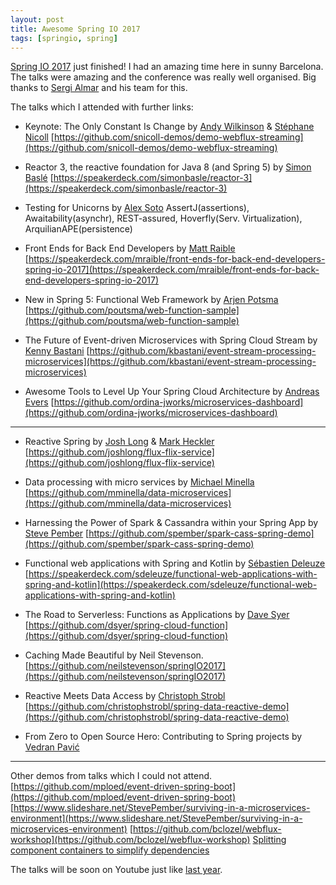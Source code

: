```yaml
---
layout: post
title: Awesome Spring IO 2017
tags: [springio, spring]
---
```


[Spring IO 2017](http://2017.springio.net) just finished! I had an amazing time here in sunny Barcelona. The talks were amazing and the conference was really well organised. Big thanks to [Sergi Almar](https://twitter.com/sergialmar) and his team for this.
 
The talks which I attended with further links:

* Keynote: The Only Constant Is Change by [Andy Wilkinson](https://twitter.com/ankinson) & [Stéphane Nicoll](https://twitter.com/snicoll)
  [https://github.com/snicoll-demos/demo-webflux-streaming](https://github.com/snicoll-demos/demo-webflux-streaming)
  
* Reactor 3, the reactive foundation for Java 8 (and Spring 5) by [Simon Baslé](https://twitter.com/simonbasle)
  [https://speakerdeck.com/simonbasle/reactor-3](https://speakerdeck.com/simonbasle/reactor-3)
  
* Testing for Unicorns by [Alex Soto](https://twitter.com/alexsotob)
  AssertJ(assertions), Awaitability(asynchr), REST-assured, Hoverfly(Serv. Virtualization), ArquilianAPE(persistence)
  
* Front Ends for Back End Developers by [Matt Raible](https://twitter.com/mraible)
  [https://speakerdeck.com/mraible/front-ends-for-back-end-developers-spring-io-2017](https://speakerdeck.com/mraible/front-ends-for-back-end-developers-spring-io-2017)

* New in Spring 5: Functional Web Framework by [Arjen Potsma](https://twitter.com/@poutsma)
  [https://github.com/poutsma/web-function-sample](https://github.com/poutsma/web-function-sample)

* The Future of Event-driven Microservices with Spring Cloud Stream by [Kenny Bastani](https://twitter.com/kennybastani)
  [https://github.com/kbastani/event-stream-processing-microservices](https://github.com/kbastani/event-stream-processing-microservices)

* Awesome Tools to Level Up Your Spring Cloud Architecture by [Andreas Evers](https://twitter.com/andreasevers)
  [https://github.com/ordina-jworks/microservices-dashboard](https://github.com/ordina-jworks/microservices-dashboard)

--- 

* Reactive Spring by [Josh Long](https://twitter.com/starbuxman) & [Mark Heckler](https://twitter.com/MkHeck)
  [https://github.com/joshlong/flux-flix-service](https://github.com/joshlong/flux-flix-service)

* Data processing with micro services by [Michael Minella](https://twitter.com/michaelminella)
  [https://github.com/mminella/data-microservices](https://github.com/mminella/data-microservices)

* Harnessing the Power of Spark & Cassandra within your Spring App by [Steve Pember](https://twitter.com/svpember)
  [https://github.com/spember/spark-cass-spring-demo](https://github.com/spember/spark-cass-spring-demo)

* Functional web applications with Spring and Kotlin by [Sébastien Deleuze](https://twitter.com/sdeleuze)
  [https://speakerdeck.com/sdeleuze/functional-web-applications-with-spring-and-kotlin](https://speakerdeck.com/sdeleuze/functional-web-applications-with-spring-and-kotlin)

* The Road to Serverless: Functions as Applications by [Dave Syer](https://twitter.com/david_syer)
  [https://github.com/dsyer/spring-cloud-function](https://github.com/dsyer/spring-cloud-function)

* Caching Made Beautiful by Neil Stevenson.
  [https://github.com/neilstevenson/springIO2017](https://github.com/neilstevenson/springIO2017)

* Reactive Meets Data Access by [Christoph Strobl](https://twitter.com/stroblchristoph)
  [https://github.com/christophstrobl/spring-data-reactive-demo](https://github.com/christophstrobl/spring-data-reactive-demo)

* From Zero to Open Source Hero: Contributing to Spring projects by [Vedran Pavić](https://twitter.com/vedran_pavic)

--- 

Other demos from talks which I could not attend. 
[https://github.com/mploed/event-driven-spring-boot](https://github.com/mploed/event-driven-spring-boot)
[https://www.slideshare.net/StevePember/surviving-in-a-microservices-environment](https://www.slideshare.net/StevePember/surviving-in-a-microservices-environment)
[https://github.com/bclozel/webflux-workshop](https://github.com/bclozel/webflux-workshop)
[Splitting component containers to simplify dependencies](https://docs.google.com/presentation/d/1CRjAKdQEvVNi9JzuudEKlnncJffKi5k8Lw0J335IYMk/edit#slide=id.g1df1b98829_0_29)

The talks will be soon on Youtube just like [last year](https://www.youtube.com/playlist?list=PLe6FX2SlkJdS7DWhqk6JVeTUjxcUcKZUp).
